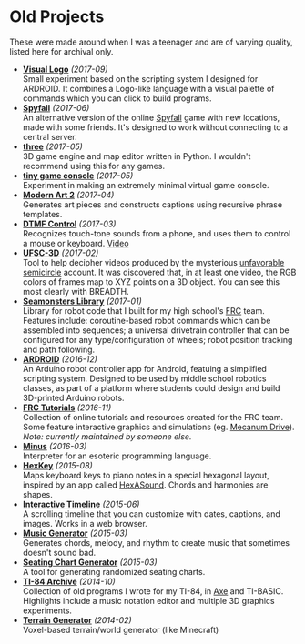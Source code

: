 # Old Projects

These were made around when I was a teenager and are of varying quality, listed here for archival only.

- [**Visual Logo**](https://chroma.zone/visual-logo/) _(2017-09)_  
  Small experiment based on the scripting system I designed for ARDROID. It combines a Logo-like language with a visual palette of commands which you can click to build programs.
- [**Spyfall**](https://chroma.zone/share/spyfall/) _(2017-06)_  
  An alternative version of the online [Spyfall](https://spyfall.crabhat.com/) game with new locations, made with some friends. It's designed to work without connecting to a central server.
- [**three**](https://github.com/vanjac/three) _(2017-05)_  
  3D game engine and map editor written in Python. I wouldn't recommend using this for any games.
- [**tiny game console**](https://github.com/vanjac/tiny-game) _(2017-05)_  
  Experiment in making an extremely minimal virtual game console.
- [**Modern Art 2**](https://chroma.zone/modernart2/) _(2017-04)_  
  Generates art pieces and constructs captions using recursive phrase templates.
- [**DTMF Control**](https://github.com/vanjac/interactive/tree/master/dtmf) _(2017-03)_  
  Recognizes touch-tone sounds from a phone, and uses them to control a mouse or keyboard. [Video](https://youtu.be/I2vBBda5kAw)
- [**UFSC-3D**](https://chroma.zone/sketches/ufsc3d/) _(2017-02)_  
  Tool to help decipher videos produced by the mysterious [unfavorable semicircle](https://www.unfavorablesemicircle.com/) account. It was discovered that, in at least one video, the RGB colors of frames map to XYZ points on a 3D object. You can see this most clearly with BREADTH.
- [**Seamonsters Library**](https://github.com/seamonsters-2605/seamonsterstemplate) _(2017-01)_  
  Library for robot code that I built for my high school's [FRC](https://www.firstinspires.org/robotics/frc) team. Features include: coroutine-based robot commands which can be assembled into sequences; a universal drivetrain controller that can be configured for any type/configuration of wheels; robot position tracking and path following.
- [**ARDROID**](https://github.com/Seamonsters-2605/Ardroid) _(2016-12)_  
  An Arduino robot controller app for Android, featuing a simplified scripting system. Designed to be used by middle school robotics classes, as part of a platform where students could design and build 3D-printed Arduino robots.
- [**FRC Tutorials**](https://seamonsters-2605.github.io/) _(2016-11)_  
  Collection of online tutorials and resources created for the FRC team. Some feature interactive graphics and simulations (eg. [Mecanum Drive](https://seamonsters-2605.github.io/archive/mecanum/)). *Note: currently maintained by someone else.*
- [**Minus**](https://github.com/vanjac/Minus) _(2016-03)_  
  Interpreter for an esoteric programming language.
- [**HexKey**](https://github.com/vanjac/HexKey) _(2015-08)_  
  Maps keyboard keys to piano notes in a special hexagonal layout, inspired by an app called [HexASound](http://hexasound.com/). Chords and harmonies are shapes.
- [**Interactive Timeline**](https://github.com/vanjac/interactive/tree/master/InteractiveTimeline) _(2015-06)_  
  A scrolling timeline that you can customize with dates, captions, and images. Works in a web browser.
- [**Music Generator**](https://github.com/vanjac/MusicGenerator) _(2015-03)_  
  Generates chords, melody, and rhythm to create music that sometimes doesn't sound bad.
- [**Seating Chart Generator**](https://github.com/vanjac/SeatingChartGenerator) _(2015-03)_  
  A tool for generating randomized seating charts.
- [**TI-84 Archive**](https://github.com/vanjac/ti84) _(2014-10)_  
  Collection of old programs I wrote for my TI-84, in [Axe](https://www.ticalc.org/archives/files/fileinfo/456/45659.html) and TI-BASIC. Highlights include a music notation editor and multiple 3D graphics experiments.
- [**Terrain Generator**](https://github.com/vanjac/TerrainGenerator) _(2014-02)_  
  Voxel-based terrain/world generator (like Minecraft)
